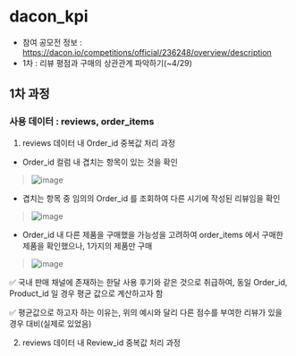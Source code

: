 # dacon_kpi
- 참여 공모전 정보 : https://dacon.io/competitions/official/236248/overview/description
- 1차 : 리뷰 평점과 구매의 상관관계 파악하기(~4/29)


## 1차 과정

### 사용 데이터 : reviews, order_items

1. reviews 데이터 내 Order_id 중복값 처리 과정
- Order_id 컬럼 내 겹치는 항목이 있는 것을 확인
> ![image](https://github.com/byunsoohyun/dacon_kpi/assets/167173701/7395e242-15f3-44ea-ad58-05591ec8f0fa)
- 겹치는 항목 중 임의의 Order_id 를 조회하여 다른 시기에 작성된 리뷰임을 확인
> ![image](https://github.com/byunsoohyun/dacon_kpi/assets/167173701/eb58a4c9-3780-4fb3-8f4f-285394c2fe2b)
- Order_id 내 다른 제품을 구매했을 가능성을 고려하여 order_items 에서 구매한 제품을 확인했으나, 1가지의 제품만 구매
> ![image](https://github.com/byunsoohyun/dacon_kpi/assets/167173701/66362bc1-46d1-412b-a52d-d47bdef87c8b)

✅ 국내 판매 채널에 존재하는 한달 사용 후기와 같은 것으로 취급하여, 동일 Order_id, Product_id 일 경우 평균 값으로 계산하고자 함

✅ 평균값으로 하고자 하는 이유는, 위의 예시와 달리 다른 점수를 부여한 리뷰가 있을 경우 대비(실제로 있었음)


2. reviews 데이터 내 Review_id 중복값 처리 과정
